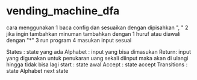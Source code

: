 # vending_machine_dfa
cara menggunakan 
1 baca config dan sesuaikan dengan dipisahkan ", "
2 jika ingin tambahkan minuman tambahkan dengan 1 huruf atau diawali dengan "*"
3 run program
4 masukan input sesuai

States : state yang ada
Alphabet : input yang bisa dimasukan
Return: input yang digunakan untuk penukaran uang sekali diinput maka akan di ulangi hingga tidak bisa lagi
start : state awal
Accept : state accept
Transitions : state Alphabet next state
